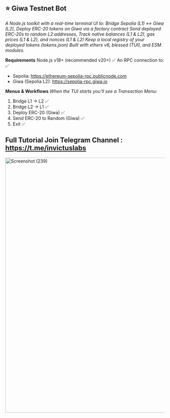 ## ⭐ Giwa Testnet Bot

*A Node.js toolkit with a real-time terminal UI to: Bridge Sepolia (L1) ↔ Giwa (L2), Deploy ERC-20 tokens on Giwa via a factory contract
Send deployed ERC-20s to random L2 addresses, Track native balances (L1 & L2), gas prices (L1 & L2), and nonces (L1 & L2)
Keep a local registry of your deployed tokens (tokens.json)
Built with ethers v6, blessed (TUI), and ESM modules.*


**Requirements**
Node.js v18+ (recommended v20+) ✅
An RPC connection to: ✅
- Sepolia: https://ethereum-sepolia-rpc.publicnode.com
- Giwa (Sepolia L2): https://sepolia-rpc.giwa.io


**Menus & Workflows**
*When the TUI starts you’ll see a Transaction Menu:*

1) Bridge L1 -> L2 ✅
2) Bridge L2 -> L1 ✅
3) Deploy ERC-20 (Giwa) ✅
4) Send ERC-20 to Random (Giwa) ✅
5) Exit ✅

## Full Tutorial Join Telegram Channel : https://t.me/invictuslabs
<img width="1471" height="803" alt="Screenshot (239)" src="https://github.com/user-attachments/assets/477c7851-f5e3-4f3b-aaaf-443b884fc7a4" />

